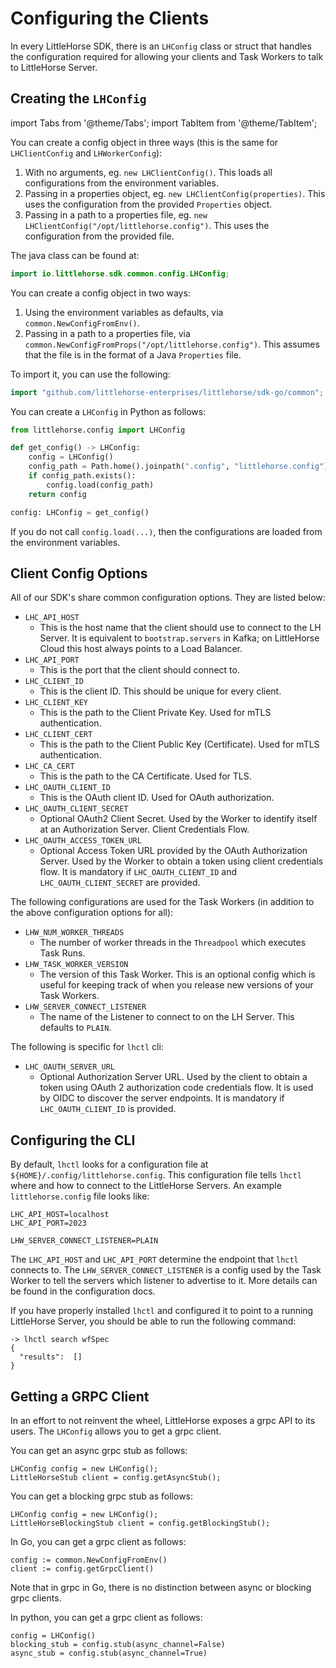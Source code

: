 # Configuring the Clients

In every LittleHorse SDK, there is an `LHConfig` class or struct that handles the configuration required for allowing your clients and Task Workers to talk to LittleHorse Server.

## Creating the `LHConfig`

import Tabs from '@theme/Tabs';
import TabItem from '@theme/TabItem';

<Tabs>
  <TabItem value="java" label="Java" default>

You can create a config object in three ways (this is the same for `LHClientConfig` and `LHWorkerConfig`):

1. With no arguments, eg. `new LHClientConfig()`. This loads all configurations from the environment variables.
2. Passing in a properties object, eg. `new LHClientConfig(properties)`. This uses the configuration from the provided `Properties` object.
3. Passing in a path to a properties file, eg. `new LHClientConfig("/opt/littlehorse.config")`. This uses the configuration from the provided file.

The java class can be found at:
```java
import io.littlehorse.sdk.common.config.LHConfig;
```

  </TabItem>
  <TabItem value="go" label="Go">

You can create a config object in two ways:

1. Using the environment variables as defaults, via `common.NewConfigFromEnv()`.
2. Passing in a path to a properties file, via `common.NewConfigFromProps("/opt/littlehorse.config")`. This assumes that the file is in the format of a Java `Properties` file.

To import it, you can use the following:

```go
import "github.com/littlehorse-enterprises/littlehorse/sdk-go/common";
```

  </TabItem>
  <TabItem value="python" label="Python">

You can create a `LHConfig` in Python as follows:

```python
from littlehorse.config import LHConfig

def get_config() -> LHConfig:
    config = LHConfig()
    config_path = Path.home().joinpath(".config", "littlehorse.config")
    if config_path.exists():
        config.load(config_path)
    return config

config: LHConfig = get_config()
```

If you do not call `config.load(...)`, then the configurations are loaded from the environment variables.

  </TabItem>
</Tabs>

## Client Config Options

All of our SDK's share common configuration options. They are listed below:

- `LHC_API_HOST`
  - This is the host name that the client should use to connect to the LH Server. It is equivalent to `bootstrap.servers` in Kafka; on LittleHorse Cloud this host always points to a Load Balancer.
- `LHC_API_PORT`
  - This is the port that the client should connect to.
- `LHC_CLIENT_ID`
  - This is the client ID. This should be unique for every client.
- `LHC_CLIENT_KEY`
  - This is the path to the Client Private Key. Used for mTLS authentication.
- `LHC_CLIENT_CERT`
  - This is the path to the Client Public Key (Certificate). Used for mTLS authentication.
- `LHC_CA_CERT`
  - This is the path to the CA Certificate. Used for TLS.
- `LHC_OAUTH_CLIENT_ID`
  - This is the OAuth client ID. Used for OAuth authorization.
- `LHC_OAUTH_CLIENT_SECRET`
  - Optional OAuth2 Client Secret. Used by the Worker to identify itself at an Authorization Server. Client Credentials Flow.
- `LHC_OAUTH_ACCESS_TOKEN_URL`
  - Optional Access Token URL provided by the OAuth Authorization Server. Used by the Worker to obtain a token using client credentials flow. It is mandatory if `LHC_OAUTH_CLIENT_ID` and `LHC_OAUTH_CLIENT_SECRET` are provided.

The following configurations are used for the Task Workers (in addition to the above configuration options for all):
- `LHW_NUM_WORKER_THREADS`
  - The number of worker threads in the `Threadpool` which executes Task Runs.
- `LHW_TASK_WORKER_VERSION`
  - The version of this Task Worker. This is an optional config which is useful for keeping track of when you release new versions of your Task Workers.
- `LHW_SERVER_CONNECT_LISTENER`
  - The name of the Listener to connect to on the LH Server. This defaults to `PLAIN`.

The following is specific for `lhctl` cli:
- `LHC_OAUTH_SERVER_URL`
  - Optional Authorization Server URL. Used by the client to obtain a token using OAuth 2 authorization code credentials flow. It is used by OIDC to discover the server endpoints. It is mandatory if `LHC_OAUTH_CLIENT_ID` is provided.

## Configuring the CLI

By default, `lhctl` looks for a configuration file at `${HOME}/.config/littlehorse.config`. This configuration file tells `lhctl` where and how to connect to the LittleHorse Servers. An example `littlehorse.config` file looks like:

```filename: ${HOME}/.config/littlehorse.config
LHC_API_HOST=localhost
LHC_API_PORT=2023

LHW_SERVER_CONNECT_LISTENER=PLAIN
```

The `LHC_API_HOST` and `LHC_API_PORT` determine the endpoint that `lhctl` connects to. The `LHW_SERVER_CONNECT_LISTENER` is a config used by the Task Worker to tell the servers which listener to advertise to it. More details can be found in the configuration docs.

If you have properly installed `lhctl` and configured it to point to a running LittleHorse Server, you should be able to run the following command:

```
-> lhctl search wfSpec
{
  "results":  []
}
```

## Getting a GRPC Client

In an effort to not reinvent the wheel, LittleHorse exposes a grpc API to its users. The `LHConfig` allows you to get a grpc client.



<Tabs>
  <TabItem value="java" label="Java" default>

You can get an async grpc stub as follows:

```
LHConfig config = new LHConfig();
LittleHorseStub client = config.getAsyncStub();
```

You can get a blocking grpc stub as follows:

```
LHConfig config = new LHConfig();
LittleHorseBlockingStub client = config.getBlockingStub();
```

  </TabItem>
  <TabItem value="go" label="Go">

In Go, you can get a grpc client as follows:

```
config := common.NewConfigFromEnv()
client := config.getGrpcClient()
```

Note that in grpc in Go, there is no distinction between async or blocking grpc clients.

  </TabItem>
  <TabItem value="python" label="Python">
In python, you can get a grpc client as follows:

```
config = LHConfig()
blocking_stub = config.stub(async_channel=False)
async_stub = config.stub(async_channel=True)
```

  </TabItem>
</Tabs>
